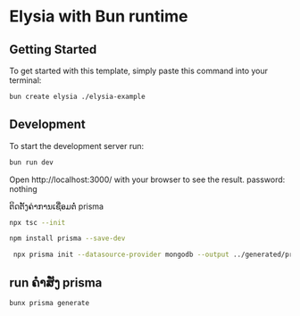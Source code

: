 # Elysia with Bun runtime

## Getting Started
To get started with this template, simply paste this command into your terminal:
```bash
bun create elysia ./elysia-example
```

## Development
To start the development server run:
```bash
bun run dev
```

Open http://localhost:3000/ with your browser to see the result.
password: nothing

ຕິດຕັ້ງຄ່າການເຊື່ອມຕໍ່ prisma
```bash
npx tsc --init
```
```bash
npm install prisma --save-dev
```
```bash
 npx prisma init --datasource-provider mongodb --output ../generated/prisma
```

## run ຄຳສັ່ງ prisma
```bash
bunx prisma generate
```
